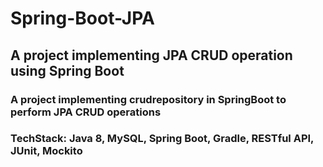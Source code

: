 # Spring-Boot-JPA

## A project implementing JPA CRUD operation using Spring Boot

### A project implementing crudrepository in SpringBoot to perform JPA CRUD operations

### TechStack: Java 8, MySQL, Spring Boot, Gradle, RESTful API, JUnit, Mockito

